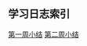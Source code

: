 ## 学习日志索引
  [第一周小结](https://github.com/saturn-lab/BDMI-2020A/blob/master/Memos/Study-Memo/54-Day1.md)
  [第二周小结](https://github.com/saturn-lab/BDMI-2020A/blob/master/Memos/Study-Memo/54-Day2.md)
